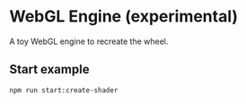 # WebGL Engine (experimental)

A toy WebGL engine to recreate the wheel.

## Start example

	npm run start:create-shader
